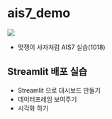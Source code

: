 # ais7_demo
<img src = https://user-images.githubusercontent.com/116019563/196314005-78bb49aa-6807-4967-8c73-71471082e4c0.png>

* 멋쟁이 사자처럼 AIS7 실습(1018)

## Streamlit 배포 실습
* Streamlit 으로 대시보드 만들기
* 데이터프레임 보여주기
* 시각화 하기
